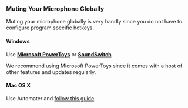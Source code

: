 ### Muting Your Microphone Globally

Muting your microphone globally is very handly since you do not have to configure program specific hotkeys.
#### Windows
Use [**Microsoft PowerToys**](https://docs.microsoft.com/en-us/windows/powertoys/) or [**SoundSwitch**](https://soundswitch.aaflalo.me/)

We recommend using Microsoft PowerToys since it comes with a host of other features and updates regularly.

#### Mac OS X

Use Automater and [follow this guide](https://medium.com/macoclock/how-in-the-bleep-do-i-mute-my-mic-anywhere-on-macos-d2fa1185b13) 
